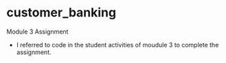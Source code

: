 # customer_banking
Module 3 Assignment
- I referred to code in the student activities of moudule 3 to complete the assignment.